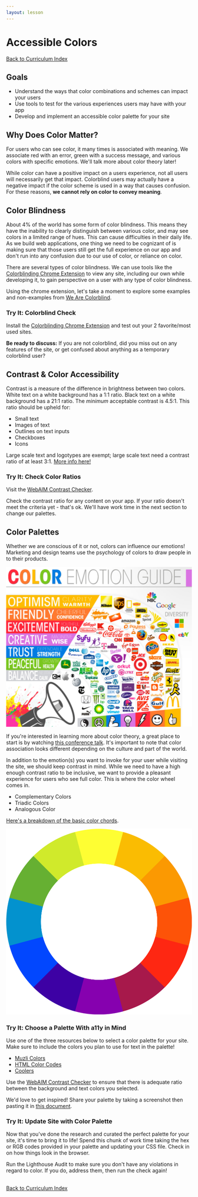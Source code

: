 ```yaml
---
layout: lesson
---
```


# Accessible Colors

<a href="../">Back to Curriculum Index</a>

## Goals

- Understand the ways that color combinations and schemes can impact your users
- Use tools to test for the various experiences users may have with your app
- Develop and implement an accessible color palette for your site

## Why Does Color Matter?

For users who can see color, it many times is associated with meaning. We associate red with an error, green with a success message, and various colors with specific emotions. We'll talk more about color theory later!

While color can have a positive impact on a users experience, not all users will necessarily get that impact. Colorblind users may actually have a negative impact if the color scheme is used in a way that causes confusion. For these reasons, **we cannot rely on color to convey meaning**.

## Color Blindness

About 4% of the world has some form of color blindness. This means they have the inability to clearly distinguish between various color, and may see colors in a limited range of hues. This can cause difficulties in their daily life. As we build web applications, one thing we need to be cognizant of is making sure that those users still get the full experience on our app and don't run into any confusion due to our use of color, or reliance on color.

There are several types of color blindness. We can use tools like the [Colorblinding Chrome Extension](https://chrome.google.com/webstore/detail/colorblinding/dgbgleaofjainknadoffbjkclicbbgaa/related?hl=en) to view any site, including our own while developing it, to gain perspective on a user with any type of color blindness.

Using the chrome extension, let's take a moment to explore some examples and non-examples from [We Are Colorblind](https://wearecolorblind.com/examples/).

<div class="try-it-new">
  <h3>Try It: Colorblind Check</h3>
  <p>Install the <a href="https://chrome.google.com/webstore/detail/colorblinding/dgbgleaofjainknadoffbjkclicbbgaa/related?hl=en">Colorblinding Chrome Extension</a> and test out your 2 favorite/most used sites.</p>
  <p><strong>Be ready to discuss:</strong> If you are not colorblind, did you miss out on any features of the site, or get confused about anything as a temporary colorblind user?</p>
</div>

## Contrast & Color Accessibility

Contrast is a measure of the difference in brightness between two colors. White text on a white background has a 1:1 ratio. Black text on a white background has a 21:1 ratio. The _minimum_ acceptable contrast is 4.5:1. This ratio should be upheld for:
- Small text
- Images of text
- Outlines on text inputs
- Checkboxes
- Icons

Large scale text and logotypes are exempt; large scale text need a contrast ratio of at least 3:1. [More info here!](https://webaim.org/articles/contrast/)

<div class="try-it-new">
  <h3>Try It: Check Color Ratios</h3>
  <p>Visit the <a target="blank" href="https://webaim.org/resources/contrastchecker/">WebAIM Contrast Checker</a>.</p>
  <p>Check the contrast ratio for any content on your app. If your ratio doesn't meet the criteria yet - that's ok. We'll have work time in the next section to change our palettes.</p>
</div>

## Color Palettes

Whether we are conscious of it or not, colors can influence our emotions! Marketing and design teams use the psychology of colors to draw people in to their products.

<img class="medium-img" src="./assets/color-emotion-guide.png" alt="Color emotion guide graphic. Yellow is labeled optimism, orange - friendly, red - excitement, purple- creative, blue - trust, green - peaceful, grey - balance, multi- diversity." />

If you're interested in learning more about color theory, a great place to start is by watching [this conference talk](http://confreaks.tv/videos/keeprubyweird2018-the-teenage-mutant-ninja-turtles-guide-to-color-theory). It's important to note that color association looks different depending on the culture and part of the world.

In addition to the emotion(s) you want to invoke for your user while visiting the site, we should keep contrast in mind. While we need to have a high enough contrast ratio to be inclusive, we want to provide a pleasant experience for users who see full color. This is where the color wheel comes in.

- Complementary Colors
- Triadic Colors
- Analogous Color

[Here's a breakdown of the basic color chords](https://www.tigercolor.com/color-lab/color-theory/color-harmonies.htm).

<img class="small-img" src="./assets/color-wheel.png" alt="Outline of a color wheel with 12 blocks of color" />

<div class="try-it-new">
  <h3>Try It: Choose a Palette With a11y in Mind</h3>
  <p>Use one of the three resources below to select a color palette for your site. Make sure to include the colors you plan to use for text in the palette!</p>
  <ul>
    <li><a href="https://colors.muz.li/">Muzli Colors</a></li>
    <li><a href="https://htmlcolorcodes.com/color-picker/">HTML Color Codes</a></li>
    <li><a href="https://coolors.co/2364aa-3da5d9-73bfb8-fec601-ea7317">Coolers</a></li>
  </ul>
  <p>Use the <a target="blank" href="https://webaim.org/resources/contrastchecker/">WebAIM Contrast Checker</a> to ensure that there is adequate ratio between the background and text colors you selected.</p>
  <p>We'd love to get inspired! Share your palette by taking a screenshot then pasting it in <a href="https://docs.google.com/document/d/1V0PiDnYJdfS7WJb2SLGXRXNU43yfBsYvK12p2wxetrg/edit">this document</a>.</p>
</div>

<div class="try-it-new">
  <h3>Try It: Update Site with Color Palette</h3>
  <p>Now that you've done the research and curated the perfect palette for your site, it's time to bring it to life! Spend this chunk of work time taking the hex or RGB codes provided in your palette and updating your CSS file. Check in on how things look in the browser.</p>
  <p>Run the Lighthouse Audit to make sure you don't have any violations in regard to color. If you do, address them, then run the check again!</p>
</div>

<br>
<a href="../">Back to Curriculum Index</a>
